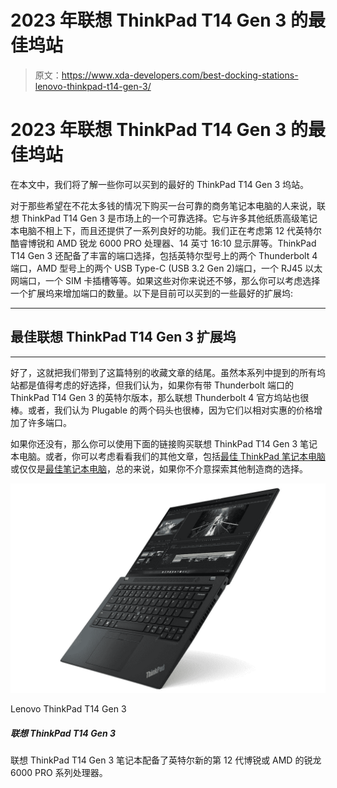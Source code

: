# 2023 年联想 ThinkPad T14 Gen 3 的最佳坞站

> 原文：<https://www.xda-developers.com/best-docking-stations-lenovo-thinkpad-t14-gen-3/>

# 2023 年联想 ThinkPad T14 Gen 3 的最佳坞站

在本文中，我们将了解一些你可以买到的最好的 ThinkPad T14 Gen 3 坞站。

对于那些希望在不花太多钱的情况下购买一台可靠的商务笔记本电脑的人来说，联想 ThinkPad T14 Gen 3 是市场上的一个可靠选择。它与许多其他纸质高级笔记本电脑不相上下，而且还提供了一系列良好的功能。我们正在考虑第 12 代英特尔酷睿博锐和 AMD 锐龙 6000 PRO 处理器、14 英寸 16:10 显示屏等。ThinkPad T14 Gen 3 还配备了丰富的端口选择，包括英特尔型号上的两个 Thunderbolt 4 端口，AMD 型号上的两个 USB Type-C (USB 3.2 Gen 2)端口，一个 RJ45 以太网端口，一个 SIM 卡插槽等等。如果这些对你来说还不够，那么你可以考虑选择一个扩展坞来增加端口的数量。以下是目前可以买到的一些最好的扩展坞:

* * *

## 最佳联想 ThinkPad T14 Gen 3 扩展坞

* * *

好了，这就把我们带到了这篇特别的收藏文章的结尾。虽然本系列中提到的所有坞站都是值得考虑的好选择，但我们认为，如果你有带 Thunderbolt 端口的 ThinkPad T14 Gen 3 的英特尔版本，那么联想 Thunderbolt 4 官方坞站也很棒。或者，我们认为 Plugable 的两个码头也很棒，因为它们以相对实惠的价格增加了许多端口。

如果你还没有，那么你可以使用下面的链接购买联想 ThinkPad T14 Gen 3 笔记本电脑。或者，你可以考虑看看我们的其他文章，包括[最佳 ThinkPad 笔记本电脑](https://www.xda-developers.com/best-thinkpads/)或仅仅是[最佳笔记本电脑](https://www.xda-developers.com/best-laptops/)，总的来说，如果你不介意探索其他制造商的选择。

 <picture>![The Lenovo ThinkPad T14 Gen 3 notebook comes with Intel's new 12th gen vPro or AMD's Ryzen 6000 PRO series processors.](img/2eb3ecb92bda771e86d8c2a32e9f6ffc.png)</picture> 

Lenovo ThinkPad T14 Gen 3

##### 联想 ThinkPad T14 Gen 3

联想 ThinkPad T14 Gen 3 笔记本配备了英特尔新的第 12 代博锐或 AMD 的锐龙 6000 PRO 系列处理器。